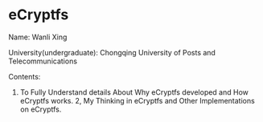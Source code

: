 # eCryptfs
Name:
Wanli Xing

University(undergraduate): 
Chongqing University of Posts and Telecommunications

Contents: 
1. To Fully Understand details About Why eCryptfs developed and How eCryptfs works.
2, My Thinking in eCryptfs and Other Implementations on eCryptfs.
